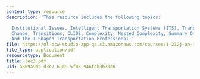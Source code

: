 ```yaml
---
content_type: resource
description: 'This resource includes the following topics:

  Institutional Issues, Intelligent Transportation Systems (ITS), Transportation And
  Change, Transitions, CLIOS, Complexity, Nested Complexity, Summary Of Transitions,
  And The T-Shaped Transportation Professional.'
file: https://ol-ocw-studio-app-qa.s3.amazonaws.com/courses/1-212j-an-introduction-to-intelligent-transportation-systems-spring-2005/a869a9dbd3c761e95f05946fcb3b3bd6_lec3.pdf
file_type: application/pdf
resourcetype: Document
title: lec3.pdf
uid: a869a9db-d3c7-61e9-5f05-946fcb3b3bd6
---
```

